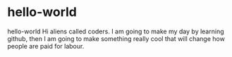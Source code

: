 # hello-world
hello-world
Hi aliens called coders. I am going to make my day by learning github, then I am going to make something really cool that will change how people are paid for labour. 
